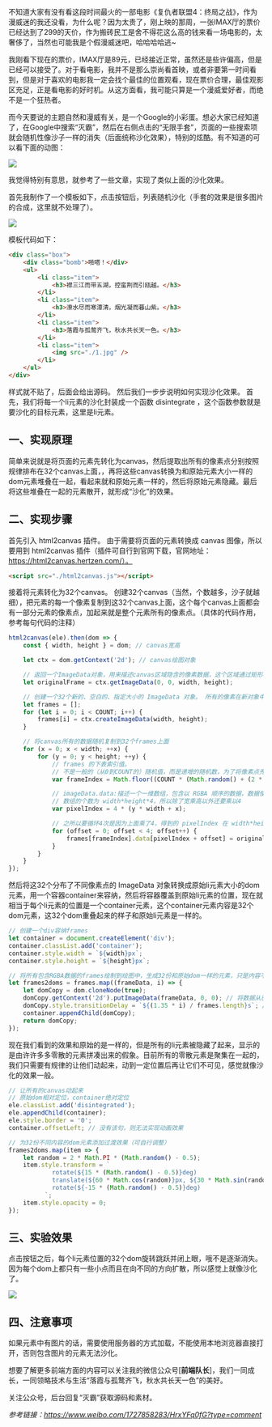 不知道大家有没有看这段时间最火的一部电影《复仇者联盟4：终局之战》，作为漫威迷的我还没看，为什么呢？因为太贵了，刚上映的那周，一张IMAX厅的票价已经达到了299的天价，作为搬砖民工是舍不得花这么高的钱来看一场电影的，太奢侈了，当然也可能我是个假漫威迷吧，哈哈哈哈逃~

我刚看下现在的票价，IMAX厅是89元，已经接近正常，虽然还是些许偏高，但是已经可以接受了。对于看电影，我并不是那么崇尚看首映，或者非要第一时间看到，但是对于喜欢的电影我一定会找个最佳的位置观看，现在票价合理，最佳观影区充足，正是看电影的好时机。从这方面看，我可能只算是一个漫威爱好者，而绝不是一个狂热者。

而今天要说的主题自然和漫威有关，是一个Google的小彩蛋。想必大家已经知道了，在Google中搜索“灭霸”，然后在右侧点击的“无限手套”，页面的一些搜索项就会随机性像沙子一样的消失（后面统称沙化效果），特别的炫酷。有不知道的可以看下面的动图：


![](https://user-gold-cdn.xitu.io/2019/5/6/16a8cf6c4f58d1c3?w=1284&h=620&f=gif&s=5231273)

我觉得特别有意思，就参考了一些文章，实现了类似上面的沙化效果。

首先我制作了一个模板如下，点击按钮后，列表随机沙化（手套的效果是很多图片的合成，这里就不处理了）。

![](https://user-gold-cdn.xitu.io/2019/5/6/16a8cf7106240782?w=394&h=629&f=png&s=87472)

模板代码如下：

```html
<div class="box">
    <div class="bomb">啪嗒！</div>
    <ul>
        <li class="item">
            <h3>襟三江而带五湖，控蛮荆而引瓯越。</h3>
        </li>
        <li class="item">
            <h3>潦水尽而寒潭清，烟光凝而暮山紫。</h3>
        </li>
        <li class="item">
            <h3>落霞与孤鹜齐飞，秋水共长天一色。</h3>
        </li>
        <li class="item">
            <img src="./1.jpg" />
        </li>
    </ul>
</div>
```

样式就不贴了，后面会给出源码。
然后我们一步步说明如何实现沙化效果。
首先，我们将每一个li元素的沙化封装成一个函数 disintegrate ，这个函数参数就是要沙化的目标元素，这里是li元素。

## 一、实现原理
简单来说就是将页面的元素先转化为canvas，然后提取出所有的像素点分别按照规律排布在32个canvas上面，，再将这些canvas转换为和原始元素大小一样的dom元素堆叠在一起，看起来就和原始元素一样的，然后将原始元素隐藏。最后将这些堆叠在一起的元素散开，就形成“沙化”的效果。

## 二、实现步骤

首先引入 html2canvas 插件。
由于需要将页面的元素转换成 canvas 图像，所以要用到 html2canvas 插件（插件可自行到官网下载，官网地址：https://html2canvas.hertzen.com/）。

```html
<script src="./html2canvas.js"></script>
```

接着将元素转化为32个canvas。
创建32个canvas（当然，个数越多，沙子就越细），把元素的每一个像素复制到这32个canvas上面，这个每个canvas上面都会有一部分元素的像素点，加起来就是整个元素所有的像素点。（具体的代码作用，参考每句代码的注释）

```js
html2canvas(ele).then(dom => {
    const { width, height } = dom; // canvas宽高

    let ctx = dom.getContext('2d'); // canvas绘图对象

    // 返回一个ImageData对象，用来描述canvas区域隐含的像素数据，这个区域通过矩形表示，起始点为(sx, sy)、宽为sw、高为sh。
    let originalFrame = ctx.getImageData(0, 0, width, height);

    // 创建一个32个新的、空白的、指定大小的 ImageData 对象。 所有的像素在新对象中都是透明的。
    let frames = [];
    for (let i = 0; i < COUNT; i++) {
        frames[i] = ctx.createImageData(width, height);
    }

    // 将canvas所有的数据随机复制到32个frames上面
    for (x = 0; x < width; ++x) {
        for (y = 0; y < height; ++y) {
            // frames 的下表索引值。
            // 不是一般的（从0到COUNT的）随机值，而是递增的随机数，为了将像素点先集中在前几个frame，然后再往后集中，否则32个frames钟的像素太分散。
            var frameIndex = Math.floor((COUNT * (Math.random() + (2 * x) / width)) / 3);

            // imageData.data:描述一个一维数组，包含以 RGBA 顺序的数据，数据使用  0 至 255（包含）的整数表示。
            // 数组的个数为 width*height*4，所以除了宽乘高以外还要乘以4
            var pixelIndex = 4 * (y * width + x);

            // 之所以要循环4次是因为上面乘了4，得到的 pixelIndex 在 width*height*4 范围内会有一些空缺，所以要补上这些空缺，保证所有的canvas像素全部复制到32个frames上面
            for (offset = 0; offset < 4; offset++) {
                frames[frameIndex].data[pixelIndex + offset] = originalFrame.data[pixelIndex + offset];
            }
        }
    }
});
```

然后将这32个分布了不同像素点的 ImageData 对象转换成原始li元素大小的dom元素，用一个容器container来容纳，然后将容器覆盖到原始li元素的位置，现在就相当于每个li元素的位置是一个container元素，这个container元素内容是32个dom元素，这32个dom重叠起来的样子和原始li元素是一样的。

```js
// 创建一个div容纳frames
let container = document.createElement('div');
container.classList.add('container');
container.style.width = `${width}px`;
container.style.height = `${height}px`;

// 将所有包含RGBA数据的frames绘制到绘图中，生成32份和原始dom一样的元素，只是内容不同，最后将这些元素放入container中。
let frames2doms = frames.map((frameData, i) => {
    let domCopy = dom.cloneNode(true);
    domCopy.getContext('2d').putImageData(frameData, 0, 0); // 将数据从已有的 ImageData 对象绘制到位图的方法。
    domCopy.style.transitionDelay = `${(1.35 * i) / frames.length}s`; //过渡效果开始前的delay时间(可自行调整)，使得frames先从下标小的开始运动。
    container.appendChild(domCopy);
    return domCopy;
});
```

现在我们看到的效果和原始的是一样的，但是所有的li元素被隐藏了起来，显示的是由许许多多零散的元素拼凑出来的假象。目前所有的零散元素是聚集在一起的，我们只需要有规律的让他们动起来，动到一定位置后再让它们不可见，感觉就像沙化的效果一般。

```js
// 让所有的canvas动起来
// 原始dom相对定位，container绝对定位
ele.classList.add('disintegrated');
ele.appendChild(container);
ele.style.border = '0';
container.offsetLeft; // 没有该句，则无法实现动画效果

// 为32份不同内容的dom元素添加过渡效果（可自行调整）
frames2doms.map(item => {
    let random = 2 * Math.PI * (Math.random() - 0.5);
    item.style.transform = ` 
            rotate(${15 * (Math.random() - 0.5)}deg)
            translate(${60 * Math.cos(random)}px, ${30 * Math.sin(random)}px)
            rotate(${-15 * (Math.random() - 0.5)}deg) 
          `;
    item.style.opacity = 0;
});
```

## 三、实验效果
点击按钮之后，每个li元素位置的32个dom旋转跳跃并闭上眼，哦不是逐渐消失。因为每个dom上都只有一些小点而且在向不同的方向扩散，所以感觉上就像沙化了。

![](https://user-gold-cdn.xitu.io/2019/5/6/16a8cfa741cb026e?w=406&h=647&f=gif&s=1545896)

## 四、注意事项
如果元素中有图片的话，需要使用服务器的方式加载，不能使用本地浏览器直接打开，否则包含图片的元素无法沙化。

想要了解更多前端方面的内容可以关注我的微信公众号[**前端队长**]，我们一同成长，一同领略技术与生活“落霞与孤鹜齐飞，秋水共长天一色”的美好。

关注公众号，后台回复“灭霸”获取源码和素材。

*参考链接：https://www.weibo.com/1727858283/HrxYFq0fG?type=comment*